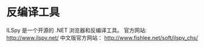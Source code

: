 # 反编译工具
ILSpy 是一个开源的 .NET 浏览器和反编译工具。
官方网站: http://www.ilspy.net/
中文版官方网站： http://www.fishlee.net/soft/ilspy_chs/